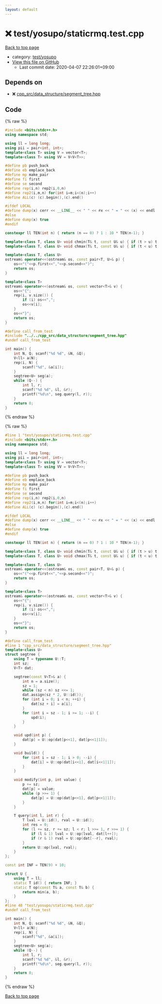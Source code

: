 ```yaml
---
layout: default
---
```


<!-- mathjax config similar to math.stackexchange -->
<script type="text/javascript" async
  src="https://cdnjs.cloudflare.com/ajax/libs/mathjax/2.7.5/MathJax.js?config=TeX-MML-AM_CHTML">
</script>
<script type="text/x-mathjax-config">
  MathJax.Hub.Config({
    TeX: { equationNumbers: { autoNumber: "AMS" }},
    tex2jax: {
      inlineMath: [ ['$','$'] ],
      processEscapes: true
    },
    "HTML-CSS": { matchFontHeight: false },
    displayAlign: "left",
    displayIndent: "2em"
  });
</script>

<script type="text/javascript" src="https://cdnjs.cloudflare.com/ajax/libs/jquery/3.4.1/jquery.min.js"></script>
<script src="https://cdn.jsdelivr.net/npm/jquery-balloon-js@1.1.2/jquery.balloon.min.js" integrity="sha256-ZEYs9VrgAeNuPvs15E39OsyOJaIkXEEt10fzxJ20+2I=" crossorigin="anonymous"></script>
<script type="text/javascript" src="../../../assets/js/copy-button.js"></script>
<link rel="stylesheet" href="../../../assets/css/copy-button.css" />


# :x: test/yosupo/staticrmq.test.cpp

<a href="../../../index.html">Back to top page</a>

* category: <a href="../../../index.html#0b58406058f6619a0f31a172defc0230">test/yosupo</a>
* <a href="{{ site.github.repository_url }}/blob/master/test/yosupo/staticrmq.test.cpp">View this file on GitHub</a>
    - Last commit date: 2020-04-07 22:26:01+09:00




## Depends on

* :x: <a href="../../../library/cpp_src/data_structure/segment_tree.hpp.html">cpp_src/data_structure/segment_tree.hpp</a>


## Code

<a id="unbundled"></a>
{% raw %}
```cpp
#include <bits/stdc++.h>
using namespace std;

using ll = long long;
using pii = pair<int, int>;
template<class T> using V = vector<T>;
template<class T> using VV = V<V<T>>;

#define pb push_back
#define eb emplace_back
#define mp make_pair
#define fi first
#define se second
#define rep(i,n) rep2(i,0,n)
#define rep2(i,m,n) for(int i=m;i<(n);i++)
#define ALL(c) (c).begin(),(c).end()

#ifdef LOCAL
#define dump(x) cerr << __LINE__ << " " << #x << " = " << (x) << endl
#else 
#define dump(x) true
#endif

constexpr ll TEN(int n) { return (n == 0) ? 1 : 10 * TEN(n-1); }

template<class T, class U> void chmin(T& t, const U& u) { if (t > u) t = u; }
template<class T, class U> void chmax(T& t, const U& u) { if (t < u) t = u; }

template<class T, class U>
ostream& operator<<(ostream& os, const pair<T, U>& p) {
	os<<"("<<p.first<<","<<p.second<<")";
	return os;
}

template<class T>
ostream& operator<<(ostream& os, const vector<T>& v) {
	os<<"{";
	rep(i, v.size()) {
		if (i) os<<",";
		os<<v[i];
	}
	os<<"}";
	return os;
}

#define call_from_test
#include "../../cpp_src/data_structure/segment_tree.hpp"
#undef call_from_test

int main() {
	int N, Q; scanf("%d %d", &N, &Q);
	V<ll> a(N);
	rep(i, N) {
		scanf("%d", &a[i]);
	}
	segtree<U> seg(a);
	while (Q--) {
		int l, r;
		scanf("%d %d", &l, &r);
		printf("%d\n", seg.query(l, r));
	}
	return 0;
}
```
{% endraw %}

<a id="bundled"></a>
{% raw %}
```cpp
#line 1 "test/yosupo/staticrmq.test.cpp"
#include <bits/stdc++.h>
using namespace std;

using ll = long long;
using pii = pair<int, int>;
template<class T> using V = vector<T>;
template<class T> using VV = V<V<T>>;

#define pb push_back
#define eb emplace_back
#define mp make_pair
#define fi first
#define se second
#define rep(i,n) rep2(i,0,n)
#define rep2(i,m,n) for(int i=m;i<(n);i++)
#define ALL(c) (c).begin(),(c).end()

#ifdef LOCAL
#define dump(x) cerr << __LINE__ << " " << #x << " = " << (x) << endl
#else 
#define dump(x) true
#endif

constexpr ll TEN(int n) { return (n == 0) ? 1 : 10 * TEN(n-1); }

template<class T, class U> void chmin(T& t, const U& u) { if (t > u) t = u; }
template<class T, class U> void chmax(T& t, const U& u) { if (t < u) t = u; }

template<class T, class U>
ostream& operator<<(ostream& os, const pair<T, U>& p) {
	os<<"("<<p.first<<","<<p.second<<")";
	return os;
}

template<class T>
ostream& operator<<(ostream& os, const vector<T>& v) {
	os<<"{";
	rep(i, v.size()) {
		if (i) os<<",";
		os<<v[i];
	}
	os<<"}";
	return os;
}

#define call_from_test
#line 1 "cpp_src/data_structure/segment_tree.hpp"
template<class U>
struct segtree {
	using T = typename U::T;
	int sz;
	V<T> dat;

	segtree(const V<T>& a) {
		int n = a.size();
		sz = 1;
		while (sz < n) sz <<= 1;
		dat.assign(sz * 2, U::id());
		for (int i = 0; i < n; ++i) {
			dat[sz + i] = a[i];
		}
		for (int i = sz - 1; i >= 1; --i) {
			upd(i);
		}
	}

	void upd(int p) {
		dat[p] = U::op(dat[p<<1], dat[p<<1|1]);
	}

	void build() {
		for (int i = sz - 1; i > 0; --i) {
			dat[i] = U::op(dat[i<<1], dat[i<<1|1]);		
		}
	}

	void modify(int p, int value) {
		p += sz;
		dat[p] = value;
		while (p >>= 1) {
			dat[p] = U::op(dat[p<<1], dat[p<<1|1]);
		}
	}

	T query(int l, int r) {
		T lval = U::id(), rval = U::id();
		int res = 0;
		for (l += sz, r += sz; l < r; l >>= 1, r >>= 1) {
			if (l & 1) lval = U::op(lval, dat[l++]);
			if (r & 1) rval = U::op(dat[--r], rval);
		}
		return U::op(lval, rval);
	}
};

const int INF = TEN(9) + 10;

struct U {
    using T = ll;
    static T id() { return INF; }
    static T op(const T& a, const T& b) {
    	return min(a, b);
    }
};
#line 48 "test/yosupo/staticrmq.test.cpp"
#undef call_from_test

int main() {
	int N, Q; scanf("%d %d", &N, &Q);
	V<ll> a(N);
	rep(i, N) {
		scanf("%d", &a[i]);
	}
	segtree<U> seg(a);
	while (Q--) {
		int l, r;
		scanf("%d %d", &l, &r);
		printf("%d\n", seg.query(l, r));
	}
	return 0;
}

```
{% endraw %}

<a href="../../../index.html">Back to top page</a>

